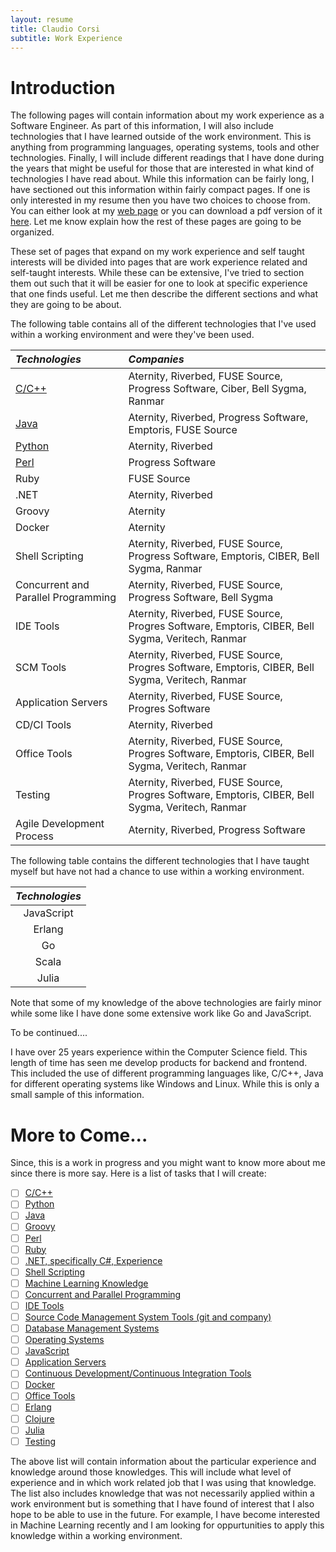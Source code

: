 ```yaml
---
layout: resume
title: Claudio Corsi
subtitle: Work Experience
---
```


# Introduction

The following pages will contain information about my work experience as a Software Engineer.  As part of this information, I
will also include technologies that I have learned outside of the work environment.  This is anything from programming languages,
operating systems, tools and other technologies.  Finally, I will include different readings that I have done during the years
that might be useful for those that are interested in what kind of technologies I have read about.  While this information can
be fairly long,  I have sectioned out this information within fairly compact pages.  If one is only interested in my resume then
you have two choices to choose from.  You can either look at my [web page](resume) or you can download a pdf version of it
[here](https://raw.githubusercontent.com/ccorsi/learning/docs/assets/pdf/ClaudioCorsiCV.pdf).  Let me know explain how the rest 
of these pages are going to be organized.

These set of pages that expand on my work experience and self taught interests will be divided into pages that are work experience
related and self-taught interests.  While these can be extensive, I've tried to section them out such that it will be easier for
one to look at specific experience that one finds useful.  Let me then describe the different sections and what they are going to
be about.

The following table contains all of the different technologies that I've used within a working environment and were they've been
used.

| *Technologies* | *Companies* |
| :--- | :--- |
| [C/C++](c-cpp) | Aternity, Riverbed, FUSE Source, Progress Software, Ciber, Bell Sygma, Ranmar |
| [Java](java) | Aternity, Riverbed, Progress Software, Emptoris, FUSE Source |
| [Python](python) | Aternity, Riverbed |
| [Perl](perl) | Progress Software |
| Ruby | FUSE Source |
| .NET | Aternity, Riverbed |
| Groovy | Aternity |
| Docker | Aternity |
| Shell Scripting | Aternity, Riverbed, FUSE Source, Progress Software, Emptoris, CIBER, Bell Sygma, Ranmar |
| Concurrent and Parallel Programming | Aternity, Riverbed, FUSE Source, Progress Software, Bell Sygma |
| IDE Tools | Aternity, Riverbed, FUSE Source, Progres Software, Emptoris, CIBER, Bell Sygma, Veritech, Ranmar |
| SCM Tools | Aternity, Riverbed, FUSE Source, Progres Software, Emptoris, CIBER, Bell Sygma, Veritech, Ranmar |
| Application Servers | Aternity, Riverbed, FUSE Source, Progres Software |
| CD/CI Tools | Aternity, Riverbed |
| Office Tools | Aternity, Riverbed, FUSE Source, Progres Software, Emptoris, CIBER, Bell Sygma, Veritech, Ranmar |
| Testing | Aternity, Riverbed, FUSE Source, Progres Software, Emptoris, CIBER, Bell Sygma, Veritech, Ranmar |
| Agile Development Process | Aternity, Riverbed, Progress Software |

The following table contains the different technologies that I have taught myself but have not had a chance to use
within a working environment.

| *Technologies* |
| :---: | 
| JavaScript |
| Erlang |
| Go |
| Scala |
| Julia |

Note that some of my knowledge of the above technologies are fairly minor while some like I have done some extensive work like 
Go and JavaScript.

To be continued....

I have over 25 years experience within the Computer Science field.  This length of time has seen me develop products for backend and
frontend.  This included the use of different programming languages like, C/C++, Java for different operating systems
like Windows and Linux.  While this is only a small sample of this information.


# More to Come...

Since, this is a work in progress and you might want to know more about me since there is more say.  Here is a list
of tasks that I will create:

- [ ] [C/C++](c-cpp)
- [ ] [Python](python)
- [ ] [Java](java)
- [ ] [Groovy](groovy)
- [ ] [Perl](perl)
- [ ] [Ruby](ruby)
- [ ] [.NET, specifically C#, Experience](dotnet)
- [ ] [Shell Scripting](scripting)
- [ ] [Machine Learning Knowledge](ml)
- [ ] [Concurrent and Parallel Programming]()
- [ ] [IDE Tools](idetools)
- [ ] [Source Code Management System Tools (git and company)](scms)
- [ ] [Database Management Systems](dbms)
- [ ] [Operating Systems](operatingsystems)
- [ ] [JavaScript](javascript)
- [ ] [Application Servers](appservers)
- [ ] [Continuous Development/Continuous Integration Tools](cdci)
- [ ] [Docker](containers)
- [ ] [Office Tools](officetools)
- [ ] [Erlang](erlang)
- [ ] [Clojure](clojure)
- [ ] [Julia](julia)
- [ ] [Testing](testing)

The above list will contain information about the particular experience and knowledge around those knowledges. This
will include what level of experience and in which work related job that I was using that knowledge.  The list also
includes knowledge that was not necessarily applied within a work environment but is something that I have found of
interest that I also hope to be able to use in the future.  For example, I have become interested in Machine 
Learning recently and I am looking for oppurtunities to apply this knowledge within a working environment.


